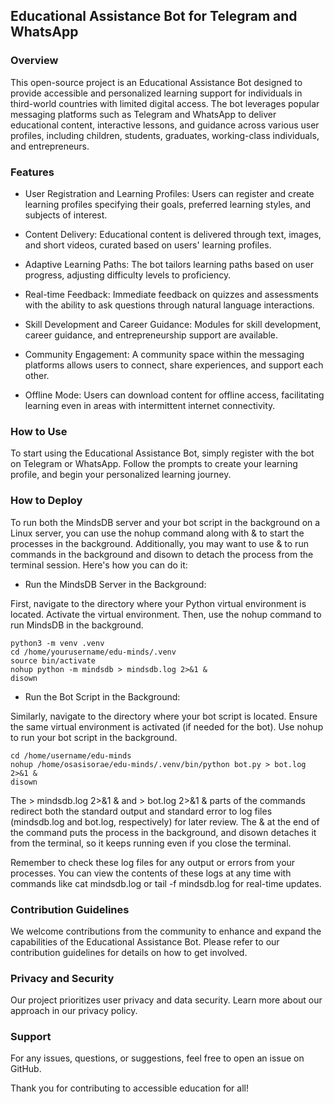 
## Educational Assistance Bot for Telegram and WhatsApp
### Overview
This open-source project is an Educational Assistance Bot designed to provide accessible and personalized learning support for individuals in third-world countries with limited digital access. The bot leverages popular messaging platforms such as Telegram and WhatsApp to deliver educational content, interactive lessons, and guidance across various user profiles, including children, students, graduates, working-class individuals, and entrepreneurs.

### Features
- User Registration and Learning Profiles: Users can register and create learning profiles specifying their goals, preferred learning styles, and subjects of interest.

- Content Delivery: Educational content is delivered through text, images, and short videos, curated based on users' learning profiles.

- Adaptive Learning Paths: The bot tailors learning paths based on user progress, adjusting difficulty levels to proficiency.

- Real-time Feedback: Immediate feedback on quizzes and assessments with the ability to ask questions through natural language interactions.

- Skill Development and Career Guidance: Modules for skill development, career guidance, and entrepreneurship support are available.

- Community Engagement: A community space within the messaging platforms allows users to connect, share experiences, and support each other.

- Offline Mode: Users can download content for offline access, facilitating learning even in areas with intermittent internet connectivity.

### How to Use
To start using the Educational Assistance Bot, simply register with the bot on Telegram or WhatsApp. Follow the prompts to create your learning profile, and begin your personalized learning journey.

### How to Deploy
To run both the MindsDB server and your bot script in the background on a Linux server, you can use the nohup command along with & to start the processes in the background. Additionally, you may want to use & to run commands in the background and disown to detach the process from the terminal session. Here's how you can do it:

- Run the MindsDB Server in the Background:

First, navigate to the directory where your Python virtual environment is located.
Activate the virtual environment.
Then, use the nohup command to run MindsDB in the background.
```
python3 -m venv .venv
cd /home/yourusername/edu-minds/.venv
source bin/activate
nohup python -m mindsdb > mindsdb.log 2>&1 &
disown
```
- Run the Bot Script in the Background:

Similarly, navigate to the directory where your bot script is located.
Ensure the same virtual environment is activated (if needed for the bot).
Use nohup to run your bot script in the background.
```
cd /home/username/edu-minds
nohup /home/osasisorae/edu-minds/.venv/bin/python bot.py > bot.log 2>&1 &
disown
```

The > mindsdb.log 2>&1 & and > bot.log 2>&1 & parts of the commands redirect both the standard output and standard error to log files (mindsdb.log and bot.log, respectively) for later review. The & at the end of the command puts the process in the background, and disown detaches it from the terminal, so it keeps running even if you close the terminal.

Remember to check these log files for any output or errors from your processes. You can view the contents of these logs at any time with commands like cat mindsdb.log or tail -f mindsdb.log for real-time updates.

### Contribution Guidelines
We welcome contributions from the community to enhance and expand the capabilities of the Educational Assistance Bot. Please refer to our contribution guidelines for details on how to get involved.

### Privacy and Security
Our project prioritizes user privacy and data security. Learn more about our approach in our privacy policy.

### Support
For any issues, questions, or suggestions, feel free to open an issue on GitHub.

Thank you for contributing to accessible education for all!